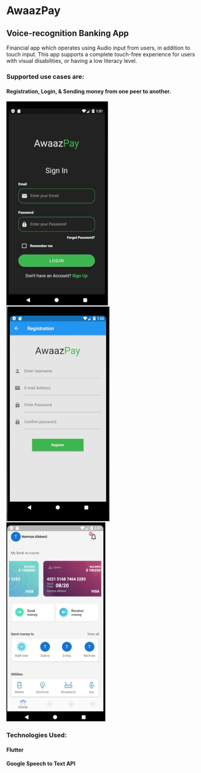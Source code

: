 # AwaazPay


## Voice-recognition Banking App

Financial app which operates using Audio input from users, in addition to touch input.
This app supports a complete touch-free experience for users with visual disabilities, or having a low literacy level.
### Supported use cases are:
#### Registration, Login, & Sending money from one peer to another.

![Login Screen](/readmeImages/login_v2.JPG?raw=true "Login Screen")
![Registration Screen](/readmeImages/registrationPage_v1.JPG?raw=true "Registration Screen")
![Home Screen](/readmeImages/homeScreen_v3.JPG?raw=true "Home Screen with NavBar")

### Technologies Used:
#### Flutter
#### Google Speech to Text API
